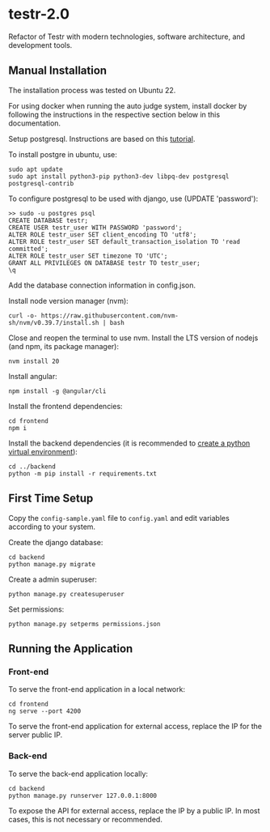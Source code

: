 # testr-2.0

Refactor of Testr with modern technologies, software architecture, and development tools.

## Manual Installation

The installation process was tested on Ubuntu 22.

For using docker when running the auto judge system, install docker by following the instructions in the respective section below in this documentation.

Setup postgresql. Instructions are based on this [tutorial](https://www.digitalocean.com/community/tutorials/how-to-use-postgresql-with-your-django-application-on-ubuntu-20-04).

To install postgre in ubuntu, use:

```
sudo apt update
sudo apt install python3-pip python3-dev libpq-dev postgresql postgresql-contrib
```

To configure postgresql to be used with django, use (UPDATE 'password'):

```
>> sudo -u postgres psql
CREATE DATABASE testr;
CREATE USER testr_user WITH PASSWORD 'password';
ALTER ROLE testr_user SET client_encoding TO 'utf8';
ALTER ROLE testr_user SET default_transaction_isolation TO 'read committed';
ALTER ROLE testr_user SET timezone TO 'UTC';
GRANT ALL PRIVILEGES ON DATABASE testr TO testr_user;
\q
```

Add the database connection information in config.json.

Install node version manager (nvm):

```
curl -o- https://raw.githubusercontent.com/nvm-sh/nvm/v0.39.7/install.sh | bash
```

Close and reopen the terminal to use nvm.
Install the LTS version of nodejs (and npm, its package manager):

```
nvm install 20
```

Install angular:

```
npm install -g @angular/cli
```

Install the frontend dependencies:

```
cd frontend
npm i
```

Install the backend dependencies (it is recommended to [create a python virtual environment](https://docs.python.org/3/library/venv.html)):

```
cd ../backend
python -m pip install -r requirements.txt
```

## First Time Setup

Copy the `config-sample.yaml` file to `config.yaml` and edit variables according to your system.

Create the django database:

```
cd backend
python manage.py migrate
```

Create a admin superuser:

```
python manage.py createsuperuser
```

Set permissions:

```
python manage.py setperms permissions.json
```

## Running the Application

### Front-end

To serve the front-end application in a local network:

```
cd frontend
ng serve --port 4200
```

To serve the front-end application for external access, replace the IP for the server public IP.

### Back-end

To serve the back-end application locally:

```
cd backend
python manage.py runserver 127.0.0.1:8000
```

To expose the API for external access, replace the IP by a public IP. In most cases, this is not necessary or recommended.


